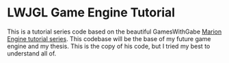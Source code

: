 # LWJGL Game Engine Tutorial

This is a tutorial series code based on the beautiful GamesWithGabe <a href = "https://www.youtube.com/watch?v=VyKE7vz65rY&list=PLtrSb4XxIVbp8AKuEAlwNXDxr99e3woGE">Marion Engine tutorial series</a>. This codebase will be the base of my future game engine and my thesis. This is the copy of his code, but I tried my best to understand all of. <br>